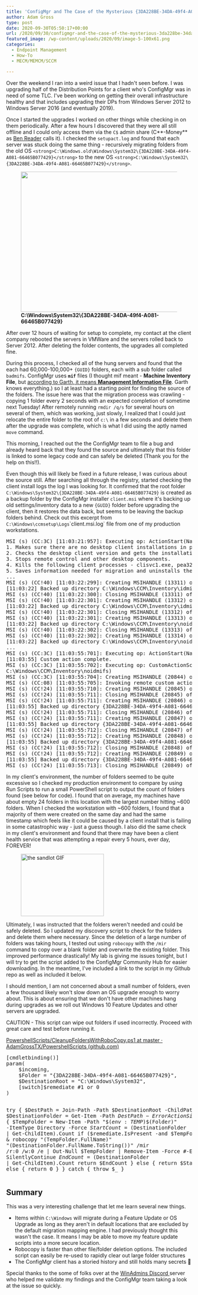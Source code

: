 ```yaml
---
title: 'ConfigMgr and The Case of the Mysterious {3DA228BE-34DA-49f4-A081-66465B077429} Folder'
author: Adam Gross
type: post
date: 2020-09-30T05:50:17+00:00
url: /2020/09/30/configmgr-and-the-case-of-the-mysterious-3da228be-34da-49f4-a081-66465b077429-folder/
featured_image: /wp-content/uploads/2020/09/image-5-100x61.png
categories:
  - Endpoint Management
  - How-To
  - MECM/MEMCM/SCCM

---
```

Over the weekend I ran into a weird issue that I hadn't seen before. I was upgrading half of the Distribution Points for a client who's ConfigMgr was in need of some TLC. I've been working on getting their overall infrastructure healthy and that includes upgrading their DPs from Windows Server 2012 to Windows Server 2016 (and eventually 2019). 

Once I started the upgrades I worked on other things while checking in on them periodically. After a few hours I discovered that they were all still offline and I could only access them via the `C$` admin share (C**-Money** as <a rel="noreferrer noopener" href="https://twitter.com/powers_hell" target="_blank">Ben Reader</a> calls it). I checked the `setupact.log` and found that each server was stuck doing the same thing - recursively migrating folders from the old OS `<strong>C:\Windows.old\Windows\System32\{3DA228BE-34DA-49f4-A081-66465B077429}</strong>` to the new OS `<strong>C:\Windows\System32\{3DA228BE-34DA-49f4-A081-66465B077429}</strong>`. 

<div class="wp-block-image is-style-default">
  <figure class="aligncenter size-full is-resized"><a href="https://www.sysmansquad.com/?attachment_id=1819"><img loading="lazy" src="https://www.sysmansquad.com/wp-content/uploads/2020/09/image-5.png" alt="" class="wp-image-1819" width="620" height="381" srcset="https:/wp-content/uploads/2020/09/image-5.png 620w, https:/wp-content/uploads/2020/09/image-5-300x184.png 300w, https:/wp-content/uploads/2020/09/image-5-100x61.png 100w" sizes="(max-width: 620px) 100vw, 620px" /></a><figcaption><strong>C:\Windows\System32\{3DA228BE-34DA-49f4-A081-66465B077429}</strong></figcaption></figure>
</div>

After over 12 hours of waiting for setup to complete, my contact at the client company rebooted the servers in VMWare and the servers rolled back to Server 2012. After deleting the folder contents, the upgrades all completed fine.

During this process, I checked all of the hung servers and found that the each had 60,000-100,000+ `{GUID}` folders, each with a sub folder called `badmifs`. ConfigMgr uses **`mif`** files (I thought mif meant - **Machine Inventory File**, but <a href="https://www.enhansoft.com/what-is-a-management-information-format-mif-file/" target="_blank" rel="noreferrer noopener">according to Garth, it means <strong>Management Information File</strong></a>. Garth knows everything.) so I at least had a starting point for finding the source of the folders. The issue here was that the migration process was crawling - copying 1 folder every 2 seconds with an expected completion of sometime next Tuesday! After remotely running `rmdir /q/s` for several hours on several of them, which was working, just slowly, I realized that I could just relocate the entire folder to the root of `c:\` in a few seconds and delete them after the upgrade was complete, which is what I did using the aptly named `move` command.

This morning, I reached out the the ConfigMgr team to file a bug and already heard back that they found the source and ultimately that this folder is linked to some legacy code and can safely be deleted (Thank you for the help on this!!). 

Even though this will likely be fixed in a future release, I was curious about the source still. After searching all through the registry, started checking the client install logs the log I was looking for. It confirmed that the root folder `C:\Windows\System32\{3DA228BE-34DA-49f4-A081-66465B077429}` is created as a backup folder by the ConfigMgr installer `client.msi` where it's backing up old settings/inventory data to a new `{GUID}` folder before upgrading the client, then it restores the data back, but seems to be leaving the backup folders behind. Check out this excerpt from `C:\Windows\ccmsetup\Logs`\`client.msi.log` file from one of my production workstations.

<div class="wp-block-codemirror-blocks-code-block code-block">
  <pre class="CodeMirror" data-setting="{&quot;mode&quot;:&quot;null&quot;,&quot;mime&quot;:&quot;text/plain&quot;,&quot;theme&quot;:&quot;default&quot;,&quot;lineNumbers&quot;:true,&quot;styleActiveLine&quot;:true,&quot;lineWrapping&quot;:true,&quot;readOnly&quot;:false,&quot;fileName&quot;:&quot;client.msi.log&quot;,&quot;language&quot;:&quot;Plain Text&quot;,&quot;modeName&quot;:&quot;text&quot;}">MSI (s) (CC:3C) [11:03:21:957]: Executing op: ActionStart(Name=SmsDeinstallDesktopClient,Description=This custom action uninstalls the desktop client with following steps-
1. Makes sure there are no desktop client installations in progress and prevents any new instance of intallation.
2. Checks the desktop client version and gets the installation directory.
3. Stops remote control and other desktop components.
4. Kills the following client processes - clisvc1.exe, pea32.exe, smsapm32.exe, smsmon32.exe and sms_reen.exe.
5. Saves information needed for migration and uninstalls the desktop components followed by clean up.,Template=[1])
...
MSI (s) (CC!40) [11:03:22:299]: Creating MSIHANDLE (13311) of type 790531 for thread 39744
[11:03:22] Backed up directory C:\Windows\CCM\Inventory\idmifs\badmifs to {3DA228BE-34DA-49f4-A081-66465B077429}\{F661685D-0D28-463B-A87C-70F5D1736700}\badmifs
MSI (s) (CC!40) [11:03:22:300]: Closing MSIHANDLE (13311) of type 790531 for thread 39744
MSI (s) (CC!40) [11:03:22:301]: Creating MSIHANDLE (13312) of type 790531 for thread 39744
[11:03:22] Backed up directory C:\Windows\CCM\Inventory\idmifs to {3DA228BE-34DA-49f4-A081-66465B077429}\{F661685D-0D28-463B-A87C-70F5D1736700}
MSI (s) (CC!40) [11:03:22:301]: Closing MSIHANDLE (13312) of type 790531 for thread 39744
MSI (s) (CC!40) [11:03:22:301]: Creating MSIHANDLE (13313) of type 790531 for thread 39744
[11:03:22] Backed up directory C:\Windows\CCM\Inventory\noidmifs\badmifs to {3DA228BE-34DA-49f4-A081-66465B077429}\{38F7D84E-8A58-480E-9B90-3A3CAA761D3D}\badmifs
MSI (s) (CC!40) [11:03:22:302]: Closing MSIHANDLE (13313) of type 790531 for thread 39744
MSI (s) (CC!40) [11:03:22:302]: Creating MSIHANDLE (13314) of type 790531 for thread 39744
[11:03:22] Backed up directory C:\Windows\CCM\Inventory\noidmifs to {3DA228BE-34DA-49f4-A081-66465B077429}\{38F7D84E-8A58-480E-9B90-3A3CAA761D3D}
... 
MSI (s) (CC:3C) [11:03:55:701]: Executing op: ActionStart(Name=SmsMigrateInventory,Description=Migrating SMS Legacy Client inventory settings,)
[11:03:55] Custom action complete.
MSI (s) (CC:3C) [11:03:55:702]: Executing op: CustomActionSchedule(Action=SmsMigrateInventory,ActionType=3073,Source=BinaryData,Target=SmsMigrateInventory,CustomActionData=C:\Windows\CCM\Inventory\idmifs
C:\Windows\CCM\Inventory\noidmifs)
MSI (s) (CC:3C) [11:03:55:704]: Creating MSIHANDLE (20844) of type 790536 for thread 45372
MSI (s) (CC:08) [11:03:55:705]: Invoking remote custom action. DLL: C:\WINDOWS\Installer\MSIA2A.tmp, Entrypoint: SmsMigrateInventory
MSI (s) (CC!24) [11:03:55:710]: Creating MSIHANDLE (20845) of type 790531 for thread 52772
MSI (s) (CC!24) [11:03:55:711]: Closing MSIHANDLE (20845) of type 790531 for thread 52772
MSI (s) (CC!24) [11:03:55:711]: Creating MSIHANDLE (20846) of type 790531 for thread 52772
[11:03:55] Backed up directory {3DA228BE-34DA-49f4-A081-66465B077429}\{F661685D-0D28-463B-A87C-70F5D1736700}\badmifs to C:\Windows\CCM\Inventory\idmifs\badmifs
MSI (s) (CC!24) [11:03:55:711]: Closing MSIHANDLE (20846) of type 790531 for thread 52772
MSI (s) (CC!24) [11:03:55:711]: Creating MSIHANDLE (20847) of type 790531 for thread 52772
[11:03:55] Backed up directory {3DA228BE-34DA-49f4-A081-66465B077429}\{F661685D-0D28-463B-A87C-70F5D1736700} to C:\Windows\CCM\Inventory\idmifs
MSI (s) (CC!24) [11:03:55:712]: Closing MSIHANDLE (20847) of type 790531 for thread 52772
MSI (s) (CC!24) [11:03:55:712]: Creating MSIHANDLE (20848) of type 790531 for thread 52772
[11:03:55] Backed up directory {3DA228BE-34DA-49f4-A081-66465B077429}\{38F7D84E-8A58-480E-9B90-3A3CAA761D3D}\badmifs to C:\Windows\CCM\Inventory\noidmifs\badmifs
MSI (s) (CC!24) [11:03:55:712]: Closing MSIHANDLE (20848) of type 790531 for thread 52772
MSI (s) (CC!24) [11:03:55:712]: Creating MSIHANDLE (20849) of type 790531 for thread 52772
[11:03:55] Backed up directory {3DA228BE-34DA-49f4-A081-66465B077429}\{38F7D84E-8A58-480E-9B90-3A3CAA761D3D} to C:\Windows\CCM\Inventory\noidmifs
MSI (s) (CC!24) [11:03:55:713]: Closing MSIHANDLE (20849) of type 790531 for thread 52772</pre>
</div>

In my client's environment, the number of folders seemed to be quite excessive so I checked my production environment to compare by using Run Scripts to run a small PowerShell script to output the count of folders found (see below for code). I found that on average, my machines have about empty 24 folders in this location with the largest number hitting ~600 folders. When I checked the workstation with ~600 folders, I found that a majority of them were created on the same day and had the same timestamp which feels like it could be caused by a client install that is failing in some catastrophic way - just a guess though. I also did the same check in my client's environment and found that there may have been a client health service that was attempting a repair every 5 hours, ever day, FOREVER!

<div class="wp-block-image is-style-default">
  <figure class="aligncenter is-resized"><img loading="lazy" src="https://media1.giphy.com/media/hEwkspP1OllJK/giphy.gif?cid=ecf05e471ew47qve0r2wdo1a770rosfjnmsfu64ltd9qzn65&rid=giphy.gif" alt="the sandlot GIF" width="225" height="169" /></figure>
</div>

Ultimately, I was instructed that the folders weren't needed and could be safely deleted. So I updated my discovery script to check for the folders and delete them where necessary. Since the deletion of a large number of folders was taking hours, I tested out using `robocopy` with the `/mir` command to copy over a blank folder and overwrite the existing folder. This improved performance drastically! My lab is giving me issues tonight, but I will try to get the script added to the ConfigMgr Community Hub for easier downloading. In the meantime, I've included a link to the script in my Github repo as well as included it below.

I should mention, I am not concerned about a small number of folders, even a few thousand likely won't slow down an OS upgrade enough to worry about. This is about ensuring that we don't have other machines hang during upgrades as we roll out Windows 10 Feature Updates and other servers are upgraded.

<p class="has-pale-pink-background-color has-background">
  CAUTION - This script can wipe out folders if used incorrectly. Proceed with great care and test before running it.
</p>

[PowershellScripts/CleanupFoldersWithRoboCopy.ps1 at master · AdamGrossTX/PowershellScripts (github.com)][1]

<div class="wp-block-codemirror-blocks-code-block code-block">
  <pre class="CodeMirror" data-setting="{&quot;mode&quot;:&quot;powershell&quot;,&quot;mime&quot;:&quot;application/x-powershell&quot;,&quot;theme&quot;:&quot;default&quot;,&quot;lineNumbers&quot;:true,&quot;styleActiveLine&quot;:true,&quot;lineWrapping&quot;:true,&quot;readOnly&quot;:false,&quot;fileName&quot;:&quot;<a href=\&quot;https://github.com/AdamGrossTX/PowershellScripts/commit/58b32c71fb3755430754d476b2324c365061245b\&quot;>CleanupFoldersWithRoboCopy.ps1</a>&quot;,&quot;language&quot;:&quot;PowerShell&quot;,&quot;modeName&quot;:&quot;powershell&quot;}">[cmdletbinding()]
param(
    $incoming,
    $Folder = "{3DA228BE-34DA-49f4-A081-66465B077429}",
    $DestinationRoot = "C:\Windows\System32",
    [switch]$remediate #1 or 0
)

try {
    $DestPath = Join-Path -Path $DestinationRoot -ChildPath $Folder
    $DestinationFolder = Get-Item -Path $DestPath -ErrorAction SilentlyContinue
    if ($DestinationFolder) {
        $TempFolder = New-Item -Path "$($env:TEMP)\$($Folder)" -ItemType Directory -Force
        $StartCount = ($DestinationFolder | Get-ChildItem).Count
        if ($remediate.IsPresent -and $TempFolder) {
            & robocopy "$($TempFolder.FullName)" "$($DestinationFolder.FullName.ToString())" /mir /r:0 /w:0 /e | Out-Null
            $TempFolder | Remove-Item -Force #-ErrorAction SilentlyContinue
            $EndCount = ($DestinationFolder | Get-ChildItem).Count
            return $EndCount
        }
        else {
            return $StartCount
        }
    }
    else {
        return 0
    }
}
catch {
    throw $_
}</pre>
</div>

## Summary

This was a very interesting challenge that let me learn several new things.

  * Items within `C:\Windows` will migrate during a Feature Update or OS Upgrade as long as they aren't in default locations that are excluded by the default migration mapping engine. I had previously thought this wasn't the case. It means I may be able to move my feature update scripts into a more secure location.
  * Robocopy is faster than other file/folder deletion options. The included script can easily be re-used to rapidly clear out large folder structures
  * The ConfigMgr client has a storied history and still holds many secrets 🙂

Special thanks to the some of folks over at the <a href="http://aka.ms/WinAdmins" target="_blank" rel="noreferrer noopener">WinAdmins Discord </a>server who helped me validate my findings and the ConfigMgr team taking a look at the issue so quickly.

 [1]: https://github.com/AdamGrossTX/PowershellScripts/blob/master/ConfigMgr/Troubleshooting/CleanupFoldersWithRoboCopy.ps1